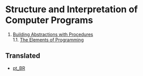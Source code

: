 # Structure and Interpretation of Computer Programs

1. [Building Abstractions with Procedures](./1-building-abstractions-with-procedures.md)  
1.1. [The Elements of Programming](./1.1-the-elements-of-programing.md)

## Translated

- [pt_BR](./pt_BR/README.md)
